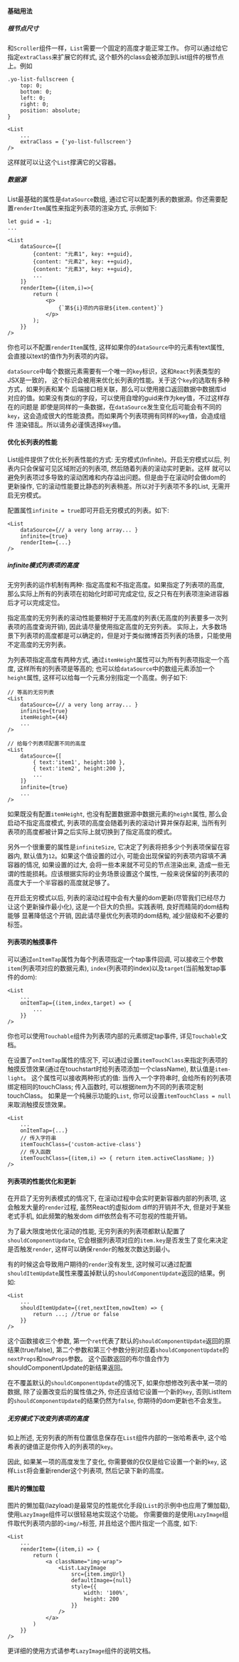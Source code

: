 #### 基础用法

##### 根节点尺寸

和`Scroller`组件一样，`List`需要一个固定的高度才能正常工作。
你可以通过给它指定`extraClass`来扩展它的样式, 这个额外的class会被添加到List组件的根节点上。例如
```
.yo-list-fullscreen {
    top: 0;
    bottom: 0;
    left: 0;
    right: 0;
    position: absolute;
}

<List
    ...
    extraClass = {'yo-list-fullscreen'}
/>
```
这样就可以让这个`List`撑满它的父容器。

##### 数据源

List最基础的属性是`dataSource`数组, 通过它可以配置列表的数据源。你还需要配置`renderItem`属性来指定列表项的渲染方式, 示例如下:

```
let guid = -1;
...

<List
    dataSource={[
        {content: "元素1", key: ++guid},
        {content: "元素2", key: ++guid},
        {content: "元素3", key: ++guid},
        ...
    ]}
    renderItem={(item,i)=>{
        return (
            <p>
                {`第${i}项的内容是${item.content}`}
            </p>
        );
    }}
/>
```

你也可以不配置`renderItem`属性, 这样如果你的`dataSource`中的元素有text属性, 会直接以text的值作为列表项的内容。

`dataSource`中每个数据元素需要有一个唯一的`key`标识，这和`React`列表类型的JSX是一致的，
这个标识会被用来优化长列表的性能。关于这个`key`的选取有多种方式，如果列表和某个
后端接口相关联，那么可以使用接口返回数据中数据库id对应的值。如果没有类似的字段，可以使用自增的guid来作为key值，不过这样存在的问题是
即使是同样的一条数据，在`dataSource`发生变化后可能会有不同的`key`，这会造成很大的性能浪费。而如果两个列表项拥有同样的`key`值，会造成组件
渲染错乱。所以请务必谨慎选择`key`值。

#### 优化长列表的性能

List组件提供了优化长列表性能的方式: 无穷模式(Infinite)。开启无穷模式以后, 列表内只会保留可见区域附近的列表项, 然后随着列表的滚动实时更新。这样
就可以避免列表项过多导致的滚动困难和内存溢出问题。但是由于在滚动时会做dom的更新操作, 它的滚动性能要比静态的列表稍差。所以对于列表项不多的List, 无需开启无穷模式。

配置属性`infinite = true`即可开启无穷模式的列表。如下:

```
<List
    dataSource={// a very long array... }
    infinite={true}
    renderItem={...}
/>
```

##### infinite模式列表项的高度

无穷列表的运作机制有两种: 指定高度和不指定高度。如果指定了列表项的高度, 那么实际上所有的列表项在初始化时即可完成定位, 反之只有在列表项渲染进容器后才可以完成定位。

指定高度的无穷列表的滚动性能要稍好于无高度的列表(无高度的列表要多一次列表项的高度查询开销), 因此请尽量使用指定高度的无穷列表。
实际上，大多数场景下列表项的高度都是可以确定的，但是对于类似微博首页列表的场景，只能使用不定高度的无穷列表。

为列表项指定高度有两种方式, 通过`itemHeight`属性可以为所有列表项指定一个高度, 这样所有的列表项是等高的; 也可以给`dataSource`中的数组元素添加一个`height`属性, 这样可以给每一个元素分别指定一个高度。例子如下:

```
// 等高的无穷列表
<List
    dataSource={// a very long array... }
    infinite={true}
    itemHeight={44}
    ...
/>
```

```
// 给每个列表项配置不同的高度
<List
    dataSource={[
        { text:'item1', height:100 },
        { text:'item2', height:200 },
        ...
    ]}
    infinite={true}
    ...
/>
```

如果既没有配置`itemHeight`, 也没有配置数据源中数据元素的`height`属性,
那么会启动不指定高度模式, 列表项的高度会随着列表的滚动计算并保存起来, 当所有列表项的高度都被计算之后实际上就切换到了指定高度的模式。

另外一个很重要的属性是`infiniteSize`, 它决定了列表将把多少个列表项保留在容器内, 默认值为`12`。如果这个值设置的过小, 可能会出现保留的列表项内容填不满容器的情况,
如果设置的过大, 会将一些本来就不可见的节点渲染出来, 造成一些无谓的性能损耗。应该根据实际的业务场景设置这个属性, 一般来说保留的列表项的高度大于一个半容器的高度就足够了。

在开启无穷模式以后, 列表的滚动过程中会有大量的dom更新(尽管我们已经尽力让这个更新操作最小化), 这是一个巨大的负担。实践表明, 良好而精简的dom结构能够
显著降低这个开销, 因此请尽量优化列表项的dom结构, 减少层级和不必要的标签。

#### 列表项的触摸事件

可以通过`onItemTap`属性为每个列表项指定一个tap事件回调, 可以接收三个参数`item`(列表项对应的数据元素), `index`(列表项的index)以及`target`(当前触发tap事件的dom):

```
<List
    ...
    onItemTap={(item,index,target) => {
        ...
    }}
/>
```

你也可以使用`Touchable`组件为列表项内部的元素绑定tap事件, 详见`Touchable`文档。

在设置了`onItemTap`属性的情况下, 可以通过设置`itemTouchClass`来指定列表项的触摸反馈效果(通过在touchstart时给列表项添加一个className), 默认值是`item-light`。
这个属性可以接收两种形式的值: 当传入一个字符串时, 会给所有的列表项绑定相同的touchClass; 传入函数时, 可以根据item为不同的列表项定制touchClass。
如果是一个纯展示功能的`List`, 你可以设置`itemTouchClass = null`来取消触摸反馈效果。


```
<List
    ...
    onItemTap={...}
    // 传入字符串
    itemTouchClass={'custom-active-class'}
    // 传入函数
    itemTouchClass={(item,i) => { return item.activeClassName; }}
/>
```

#### 列表项的性能优化和更新

在开启了无穷列表模式的情况下, 在滚动过程中会实时更新容器内部的列表项, 这会触发大量的`render`过程, 虽然React的虚拟dom diff的开销并不大,
但是对于某些老式手机, 如此频繁的触发dom diff依然会有不可忽视的性能开销。

为了最大限度地优化滚动的性能, 无穷列表的列表项都默认配置了`shouldComponentUpdate`, 它会根据列表项对应的`item.key`是否发生了变化来决定是否触发`render`,
这样可以确保`render`的触发次数达到最小。

有的时候这会导致用户期待的`render`没有发生, 这时候可以通过配置`shouldItemUpdate`属性来覆盖掉默认的`shouldComponentUpdate`返回的结果。例如:

```
<List
    ...
    shouldItemUpdate={(ret,nextItem,nowItem) => {
        return ...; //true or false
    }}
/>
```

这个函数接收三个参数, 第一个`ret`代表了默认的`shouldComponentUpdate`返回的原结果(true/false), 第二个参数和第三个参数分别对应着`shouldComponentUpdate`的`nextProps`和`nowProps`参数。
这个函数返回的布尔值会作为shouldComponentUpdate的新结果返回。

在不覆盖默认的`shouldComponentUpdate`的情况下, 如果你想修改列表中某一项的数据,
除了设置改变后的属性值之外, 你还应该给它设置一个新的`key`,
否则ListItem的`shouldComponentUpdate`的结果仍然为`false`, 你期待的dom更新也不会发生。

##### 无穷模式下改变列表项的高度
如上所述, 无穷列表的所有位置信息保存在`List`组件内部的一张哈希表中, 这个哈希表的键值正是你传入的列表项的`key`。

因此, 如果某一项的高度发生了变化, 你需要做的仅仅是给它设置一个新的`key`, 这样`List`将会重新render这个列表项, 然后记录下新的高度。

#### 图片的懒加载

图片的懒加载(lazyload)是最常见的性能优化手段(`List`的示例中也应用了懒加载), 使用`LazyImage`组件可以很轻易地实现这个功能。
你需要做的是使用`LazyImage`组件取代列表项内部的`<img/>`标签, 并且给这个图片指定一个高度, 如下:

```
<List
    ...
    renderItem={(item,i) => {
        return (
            <a className="img-wrap">
                <List.LazyImage
                    src={item.imgUrl}
                    defaultImage={null}
                    style={{
                        width: '100%',
                        height: 200
                    }}
                />
            </a>
        )
    }}
/>
```

更详细的使用方式请参考`LazyImage`组件的说明文档。
